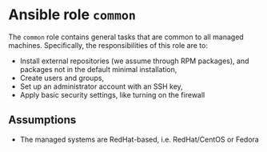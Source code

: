 # Ansible role `common`

The `common` role contains general tasks that are common to all managed machines. Specifically, the responsibilities of this role are to:

* Install external repositories (we assume through RPM packages), and packages not in the default minimal installation,
* Create users and groups,
* Set up an administrator account with an SSH key,
* Apply basic security settings, like turning on the firewall

## Assumptions

* The managed systems are RedHat-based, i.e. RedHat/CentOS or Fedora
